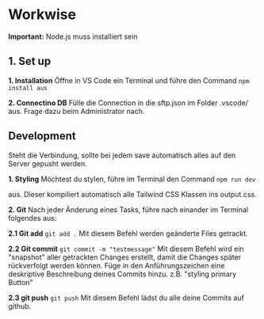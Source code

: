 # Workwise
**Important:** Node.js muss installiert sein

## 1. Set up

**1. Installation**
 Öffne in VS Code ein Terminal und führe den Command 
``
npm install aus
``

**2. Connectino DB** 
Fülle die Connection in die sftp.json im Folder .vscode/ aus. Frage dazu beim Administrator nach.

## Development
Steht die Verbindung, sollte bei jedem save automatisch alles auf den Server gepusht werden.

**1. Styling**
Möchtest du stylen, führe im Terminal den Command
``
npm run dev
``

aus. Dieser kompiliert automatisch alle Tailwind CSS Klassen ins output.css.

**2. Git**
Nach jeder Änderung eines Tasks, führe nach einander im Terminal folgendes aus:

  **2.1 Git add**
  ``
  git add .
  ``
  Mit diesem Befehl werden geänderte Files getrackt.


  **2.2 Git commit**
  ``
  git commit -m "testmessage"
  ``
  Mit diesem Befehl wird ein "snapshot" aller getrackten Changes erstellt, damit die Changes später rückverfolgt werden können. Füge in den Anführungszeichen eine deskriptive Beschreibung deines Commits hinzu. z.B. "styling primary Button"

  **2.3 git push**
  ``
  git push
  ``
  Mit diesem Befehl lädst du alle deine Commits auf github.